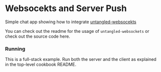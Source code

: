 # Websocekts and Server Push

Simple chat app showing how to integrate [untangled-websocekts](https://github.com/untangled-web/untangled-websockets)

You can check out the readme for the usage of `untangled-websockets` or check out the source code here.

### Running

This is a full-stack example. Run both the server and the client as explained in the top-level cookbook README.

